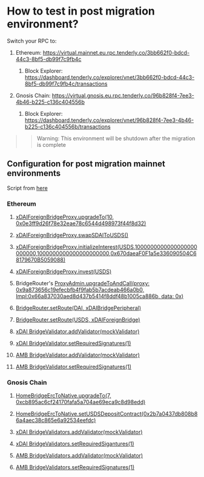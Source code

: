 # How to test in post migration environment?

Switch your RPC to:

1. Ethereum: https://virtual.mainnet.eu.rpc.tenderly.co/3bb662f0-bdcd-44c3-8bf5-db99f7c9fb4c

   1. Block Explorer: https://dashboard.tenderly.co/explorer/vnet/3bb662f0-bdcd-44c3-8bf5-db99f7c9fb4c/transactions

2. Gnosis Chain: https://virtual.gnosis.eu.rpc.tenderly.co/96b828f4-7ee3-4b46-b225-c136c404556b

   1. Block Explorer: https://dashboard.tenderly.co/explorer/vnet/96b828f4-7ee3-4b46-b225-c136c404556b/transactions

> > Warning: This environment will be shutdown after the migration is complete

## Configuration for post migration mainnet environments

Script from [here](./scripts/tenderlyTesting/setup.js)

### Ethereum

1. [xDAIForeignBridgeProxy.upgradeTo(10, 0x0e3ff9d26f78e32eae78c6544d498973f44f8d32)](https://dashboard.tenderly.co/explorer/vnet/3bb662f0-bdcd-44c3-8bf5-db99f7c9fb4c/tx/0xa2cd37f62984aa730f56fcc898719a341cc0231f2442431ba9cad9cd64ef52e4)

2. [xDAIForeignBridgeProxy.swapSDAIToUSDS()](https://dashboard.tenderly.co/explorer/vnet/3bb662f0-bdcd-44c3-8bf5-db99f7c9fb4c/tx/0x6b6305cc22ec9ebd77045ded41b3aa3b210a927285c21884b76e3c222d423286)

3. [xDAIForeignBridgeProxy.initializeInterest(USDS,1000000000000000000000000,1000000000000000000000,0x670daeaF0F1a5e336090504C68179670B5059088)](https://dashboard.tenderly.co/explorer/vnet/3bb662f0-bdcd-44c3-8bf5-db99f7c9fb4c/tx/0xfbd8750b6d5b1b37d56b048a65509c1cb1a25fac7ce3aafc66de4a0d1f866a24)

4. [xDAIForeignBridgeProxy.invest(USDS)](https://dashboard.tenderly.co/explorer/vnet/3bb662f0-bdcd-44c3-8bf5-db99f7c9fb4c/tx/0x5df1b2c735c500892ea2677823826612a36b52a26b847e17623e41d7b38eb1a9)

5. BridgeRouter's [ProxyAdmin.upgradeToAndCall(proxy: 0x9a873656c19efecbfb4f9fab5b7acdeab466a0b0, Impl:0x66a837030aed8d437b5414f8ddf48b1005ca886b, data: 0x)](https://dashboard.tenderly.co/explorer/vnet/3bb662f0-bdcd-44c3-8bf5-db99f7c9fb4c/tx/0x8e114f9f3b4e0d594d4a96a0d388fc3f1f73319f9579fa04c3a72b85a075b23e)

6. [BridgeRouter.setRoute(DAI, xDAIBridgePeripheral)](https://dashboard.tenderly.co/explorer/vnet/3bb662f0-bdcd-44c3-8bf5-db99f7c9fb4c/tx/0xee232cea887e06d2b8dc9aa2b7d0792823d73351dc0b3bfd65ed6bd9086d8cf5)

7. [BridgeRouter.setRoute(USDS, xDAIForeignBridge)](https://dashboard.tenderly.co/explorer/vnet/3bb662f0-bdcd-44c3-8bf5-db99f7c9fb4c/tx/0x50bd0f02e6b0d05a3c428fddf3e31aa16b7532f6605875a05512894006d8e62a)

8. [xDAI BridgeValidator.addValidator(mockValidator)](https://dashboard.tenderly.co/explorer/vnet/3bb662f0-bdcd-44c3-8bf5-db99f7c9fb4c/tx/0x41ef5355e31f8f5592dc759070d22eabd9c3b6524b7ec9f049825cb238e44fd5)

9. [xDAI BridgeValidator.setRequiredSignatures(1)](https://dashboard.tenderly.co/explorer/vnet/3bb662f0-bdcd-44c3-8bf5-db99f7c9fb4c/tx/0x9cf469017ef2333be63cd46872b68e95fd426eb0936f2951c0af480756103aa3)

10. [AMB BridgeValidator.addValidator(mockValidator)](https://dashboard.tenderly.co/explorer/vnet/3bb662f0-bdcd-44c3-8bf5-db99f7c9fb4c/tx/0xa57eea9fe5685d7b868fff426aaa72e490f69b8a6301f3ec566c53baaae4f41c)

11. [AMB BridgeValidator.setRequiredSignatures(1)](https://dashboard.tenderly.co/explorer/vnet/3bb662f0-bdcd-44c3-8bf5-db99f7c9fb4c/tx/0x411f18e7afc0ed3cc829ed9c78cbc96a2c9a3f85be54f4b20a583862b0a23eff)

### Gnosis Chain

1. [HomeBridgeErcToNative.upgradeTo(7, 0xcb895ac6cf24170fafa5a704ae69eca9c8d98edd)](https://dashboard.tenderly.co/gnosisdao/bridges/testnet/86bbdde4-aae4-481f-965b-f8cfdbe7be60/tx/0xc4282eb5a77e9fc90bd1ca657421c943425480c4f92714c59e027c73c0cb420c)

2. [HomeBridgeErcToNative.setUSDSDepositContract(0x2b7a0437db808b86a4aec38c865e6a92534eefdc)](https://dashboard.tenderly.co/gnosisdao/bridges/testnet/86bbdde4-aae4-481f-965b-f8cfdbe7be60/tx/0x7239da1a3080fe928454224f006f0c0293168b0a12c0307338a5ac9790d7d0d5)

3. [xDAI BridgeValidators.addValidator(mockValidator)](https://dashboard.tenderly.co/gnosisdao/bridges/testnet/86bbdde4-aae4-481f-965b-f8cfdbe7be60/tx/0x954c7a3548e059e4b290ca8645d905c6b412589a82ecb94e84ad2e35eed2bcaf)

4. [xDAI BridgeValidators.setRequiredSigantures(1)](https://dashboard.tenderly.co/gnosisdao/bridges/testnet/86bbdde4-aae4-481f-965b-f8cfdbe7be60/tx/0x5cacc54d4667555159cb2a6a62e3572f1b67ee35a687b8a9cc454f7380ac3c60)

5. [AMB BridgeValidators.addValidator(mockValidator)](https://dashboard.tenderly.co/gnosisdao/bridges/testnet/86bbdde4-aae4-481f-965b-f8cfdbe7be60/tx/0x1d6820088aa9fd73d773c4efa3a3933cccdbc5f10e78094568c0a307eb697190)

6. [AMB BridgeValidators.setRequiredSignatures(1)](https://dashboard.tenderly.co/gnosisdao/bridges/testnet/86bbdde4-aae4-481f-965b-f8cfdbe7be60/tx/0x5fc492e0bb45865e6a0c69036190855d212f6fe68b2b45167c48c149e579730c)
